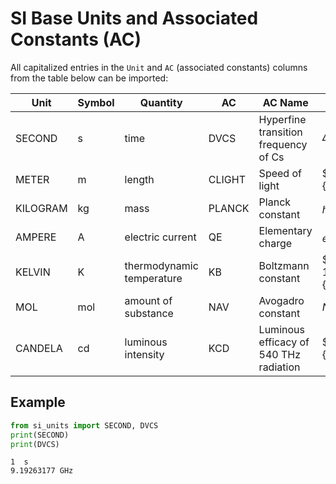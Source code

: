 # SI Base Units and Associated Constants (AC)

All capitalized entries in the `Unit` and `AC` (associated constants) columns from the table below can be imported:


| Unit     | Symbol       | Quantity                  | AC     | AC Name                                         | AC value                                                       |
| -------- | ------------ | ------------------------- | ------ | ----------------------------------------------- | -------------------------------------------------------------- |
| SECOND   | $\text{s}$   | time                      | DVCS   | Hyperfine transition frequency of Cs            | $\Delta\nu_\text{Cs}=9192631770~\text{Hz}$                     |
| METER    | $\text{m}$   | length                    | CLIGHT | Speed of light                                  | $c=299792458~\frac{\text{m}}{\text{s}}$                        |
| KILOGRAM | $\text{kg}$  | mass                      | PLANCK | Planck constant                                 | $h=6.62607015\times 10^{-34}~\text{J}\cdot\text{s}$            |
| AMPERE   | $\text{A}$   | electric current          | QE     | Elementary charge                               | $e=1.602176634\times 10^{-19}~\text{C}$                        |
| KELVIN   | $\text{K}$   | thermodynamic temperature | KB     | Boltzmann constant                              | $k_\text{B}=1.380649\times 10^{-23}~\frac{\text{J}}{\text{K}}$ |
| MOL      | $\text{mol}$ | amount of substance       | NAV    | Avogadro constant                               | $N_\text{A}=6.02214076\times 10^{23}~\text{mol}^{-1}$          |
| CANDELA  | $\text{cd}$  | luminous intensity        | KCD    | Luminous efficacy of $540~\text{THz}$ radiation | $K_\text{cd}=683~\frac{\text{lm}}{\text{W}}$                   |

## Example

```py linenums="1"
from si_units import SECOND, DVCS
print(SECOND)
print(DVCS)
```
```
1  s
9.19263177 GHz
```